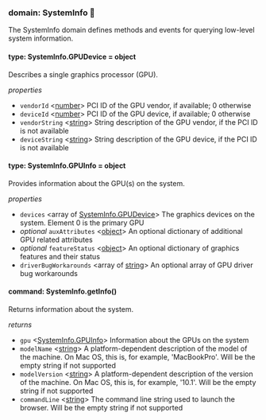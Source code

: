 
### domain: SystemInfo 🌱

The SystemInfo domain defines methods and events for querying low-level system information.


#### type: SystemInfo.GPUDevice = object

Describes a single graphics processor (GPU).

*properties*
-  `vendorId` <[number]> PCI ID of the GPU vendor, if available; 0 otherwise
-  `deviceId` <[number]> PCI ID of the GPU device, if available; 0 otherwise
-  `vendorString` <[string]> String description of the GPU vendor, if the PCI ID is not available
-  `deviceString` <[string]> String description of the GPU device, if the PCI ID is not available


#### type: SystemInfo.GPUInfo = object

Provides information about the GPU(s) on the system.

*properties*
-  `devices` <array of [SystemInfo.GPUDevice]> The graphics devices on the system. Element 0 is the primary GPU
- *optional* `auxAttributes` <[object]> An optional dictionary of additional GPU related attributes
- *optional* `featureStatus` <[object]> An optional dictionary of graphics features and their status
-  `driverBugWorkarounds` <array of [string]> An optional array of GPU driver bug workarounds


#### command: SystemInfo.getInfo()

Returns information about the system.

*returns*
-  `gpu` <[SystemInfo.GPUInfo]> Information about the GPUs on the system
-  `modelName` <[string]> A platform-dependent description of the model of the machine. On Mac OS, this is, for
example, 'MacBookPro'. Will be the empty string if not supported
-  `modelVersion` <[string]> A platform-dependent description of the version of the machine. On Mac OS, this is, for
example, '10.1'. Will be the empty string if not supported
-  `commandLine` <[string]> The command line string used to launch the browser. Will be the empty string if not
supported

[SystemInfo.GPUDevice]: systeminfo.md#type-systeminfogpudevice--object "SystemInfo.GPUDevice"
[SystemInfo.GPUInfo]: systeminfo.md#type-systeminfogpuinfo--object "SystemInfo.GPUInfo"
[boolean]: https://developer.mozilla.org/en-US/docs/Web/JavaScript/Reference/Global_Objects/JSON "JSON boolean"
[string]: https://developer.mozilla.org/en-US/docs/Web/JavaScript/Reference/Global_Objects/JSON "JSON string"
[number]: https://developer.mozilla.org/en-US/docs/Web/JavaScript/Reference/Global_Objects/JSON "JSON number"
[integer]: https://developer.mozilla.org/en-US/docs/Web/JavaScript/Reference/Global_Objects/JSON "JSON integer"
[object]: https://developer.mozilla.org/en-US/docs/Web/JavaScript/Reference/Global_Objects/JSON "JSON object"
[any]: https://developer.mozilla.org/en-US/docs/Web/JavaScript/Reference/Global_Objects/JSON "JSON any"